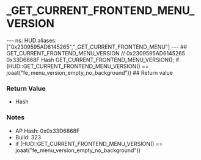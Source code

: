 # _GET_CURRENT_FRONTEND_MENU_VERSION

--- ns: HUD aliases: ["0x2309595AD6145265","_GET_CURRENT_FRONTEND_MENU"] --- ## GET_CURRENT_FRONTEND_MENU_VERSION  // 0x2309595AD6145265 0x33D6868F Hash GET_CURRENT_FRONTEND_MENU_VERSION();  if (HUD::GET_CURRENT_FRONTEND_MENU_VERSION() == joaat("fe_menu_version_empty_no_background"))  ## Return value

### Return Value
* Hash

### Notes
* AP Hash: 0x0x33D6868F
* Build: 323
* if (HUD::GET_CURRENT_FRONTEND_MENU_VERSION() == joaat("fe_menu_version_empty_no_background"))

